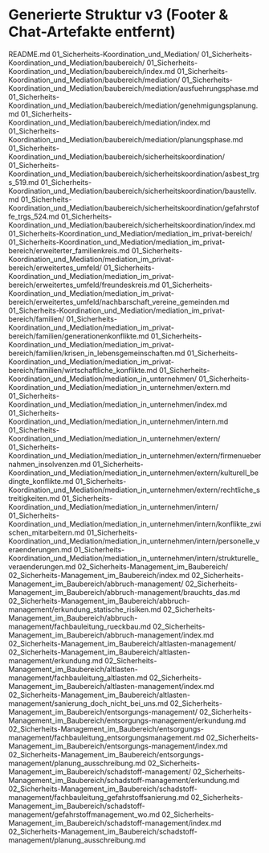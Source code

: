 # Generierte Struktur v3 (Footer & Chat-Artefakte entfernt)

README.md
01_Sicherheits-Koordination_und_Mediation/
01_Sicherheits-Koordination_und_Mediation/baubereich/
01_Sicherheits-Koordination_und_Mediation/baubereich/index.md
01_Sicherheits-Koordination_und_Mediation/baubereich/mediation/
01_Sicherheits-Koordination_und_Mediation/baubereich/mediation/ausfuehrungsphase.md
01_Sicherheits-Koordination_und_Mediation/baubereich/mediation/genehmigungsplanung.md
01_Sicherheits-Koordination_und_Mediation/baubereich/mediation/index.md
01_Sicherheits-Koordination_und_Mediation/baubereich/mediation/planungsphase.md
01_Sicherheits-Koordination_und_Mediation/baubereich/sicherheitskoordination/
01_Sicherheits-Koordination_und_Mediation/baubereich/sicherheitskoordination/asbest_trgs_519.md
01_Sicherheits-Koordination_und_Mediation/baubereich/sicherheitskoordination/baustellv.md
01_Sicherheits-Koordination_und_Mediation/baubereich/sicherheitskoordination/gefahrstoffe_trgs_524.md
01_Sicherheits-Koordination_und_Mediation/baubereich/sicherheitskoordination/index.md
01_Sicherheits-Koordination_und_Mediation/mediation_im_privat-bereich/
01_Sicherheits-Koordination_und_Mediation/mediation_im_privat-bereich/erweiterter_familienkreis.md
01_Sicherheits-Koordination_und_Mediation/mediation_im_privat-bereich/erweitertes_umfeld/
01_Sicherheits-Koordination_und_Mediation/mediation_im_privat-bereich/erweitertes_umfeld/freundeskreis.md
01_Sicherheits-Koordination_und_Mediation/mediation_im_privat-bereich/erweitertes_umfeld/nachbarschaft_vereine_gemeinden.md
01_Sicherheits-Koordination_und_Mediation/mediation_im_privat-bereich/familien/
01_Sicherheits-Koordination_und_Mediation/mediation_im_privat-bereich/familien/generationenkonflikte.md
01_Sicherheits-Koordination_und_Mediation/mediation_im_privat-bereich/familien/krisen_in_lebensgemeinschaften.md
01_Sicherheits-Koordination_und_Mediation/mediation_im_privat-bereich/familien/wirtschaftliche_konflikte.md
01_Sicherheits-Koordination_und_Mediation/mediation_in_unternehmen/
01_Sicherheits-Koordination_und_Mediation/mediation_in_unternehmen/extern.md
01_Sicherheits-Koordination_und_Mediation/mediation_in_unternehmen/index.md
01_Sicherheits-Koordination_und_Mediation/mediation_in_unternehmen/intern.md
01_Sicherheits-Koordination_und_Mediation/mediation_in_unternehmen/extern/
01_Sicherheits-Koordination_und_Mediation/mediation_in_unternehmen/extern/firmenuebernahmen_insolvenzen.md
01_Sicherheits-Koordination_und_Mediation/mediation_in_unternehmen/extern/kulturell_bedingte_konflikte.md
01_Sicherheits-Koordination_und_Mediation/mediation_in_unternehmen/extern/rechtliche_streitigkeiten.md
01_Sicherheits-Koordination_und_Mediation/mediation_in_unternehmen/intern/
01_Sicherheits-Koordination_und_Mediation/mediation_in_unternehmen/intern/konflikte_zwischen_mitarbeitern.md
01_Sicherheits-Koordination_und_Mediation/mediation_in_unternehmen/intern/personelle_veraenderungen.md
01_Sicherheits-Koordination_und_Mediation/mediation_in_unternehmen/intern/strukturelle_veraenderungen.md
02_Sicherheits-Management_im_Baubereich/
02_Sicherheits-Management_im_Baubereich/index.md
02_Sicherheits-Management_im_Baubereich/abbruch-management/
02_Sicherheits-Management_im_Baubereich/abbruch-management/brauchts_das.md
02_Sicherheits-Management_im_Baubereich/abbruch-management/erkundung_statische_risiken.md
02_Sicherheits-Management_im_Baubereich/abbruch-management/fachbauleitung_rueckbau.md
02_Sicherheits-Management_im_Baubereich/abbruch-management/index.md
02_Sicherheits-Management_im_Baubereich/altlasten-management/
02_Sicherheits-Management_im_Baubereich/altlasten-management/erkundung.md
02_Sicherheits-Management_im_Baubereich/altlasten-management/fachbauleitung_altlasten.md
02_Sicherheits-Management_im_Baubereich/altlasten-management/index.md
02_Sicherheits-Management_im_Baubereich/altlasten-management/sanierung_doch_nicht_bei_uns.md
02_Sicherheits-Management_im_Baubereich/entsorgungs-management/
02_Sicherheits-Management_im_Baubereich/entsorgungs-management/erkundung.md
02_Sicherheits-Management_im_Baubereich/entsorgungs-management/fachbauleitung_entsorgungsmanagement.md
02_Sicherheits-Management_im_Baubereich/entsorgungs-management/index.md
02_Sicherheits-Management_im_Baubereich/entsorgungs-management/planung_ausschreibung.md
02_Sicherheits-Management_im_Baubereich/schadstoff-management/
02_Sicherheits-Management_im_Baubereich/schadstoff-management/erkundung.md
02_Sicherheits-Management_im_Baubereich/schadstoff-management/fachbauleitung_gefahrstoffsanierung.md
02_Sicherheits-Management_im_Baubereich/schadstoff-management/gefahrstoffmanagement_wo.md
02_Sicherheits-Management_im_Baubereich/schadstoff-management/index.md
02_Sicherheits-Management_im_Baubereich/schadstoff-management/planung_ausschreibung.md
